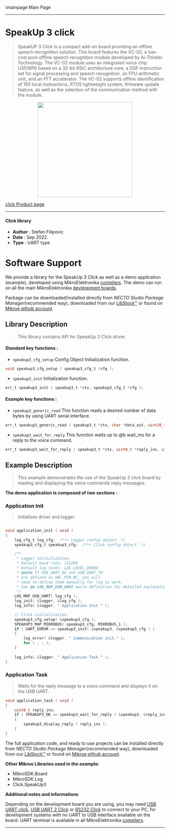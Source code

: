 \mainpage Main Page

---
# SpeakUp 3 click

> SpeakUP 3 Click is a compact add-on board providing an offline speech recognition solution. This board features the VC-02, a low-cost pure offline speech recognition module developed by Ai-Thinker Technology. The VC-02 module uses an integrated voice chip US516P6 based on a 32-bit RSIC architecture core, a DSP instruction set for signal processing and speech recognition, an FPU arithmetic unit, and an FFT accelerator. The VC-02 supports offline identification of 150 local instructions, RTOS lightweight system, firmware update feature, as well as the selection of the communication method with the module.

<p align="center">
  <img src="https://download.mikroe.com/images/click_for_ide/speakup3_click.png" height=300px>
</p>

[click Product page](https://www.mikroe.com/speakup-3-click)

---


#### Click library

- **Author**        : Stefan Filipovic
- **Date**          : Sep 2022.
- **Type**          : UART type


# Software Support

We provide a library for the SpeakUp 3 Click
as well as a demo application (example), developed using MikroElektronika
[compilers](https://www.mikroe.com/necto-studio).
The demo can run on all the main MikroElektronika [development boards](https://www.mikroe.com/development-boards).

Package can be downloaded/installed directly from *NECTO Studio Package Manager*(recommended way), downloaded from our [LibStock&trade;](https://libstock.mikroe.com) or found on [Mikroe github account](https://github.com/MikroElektronika/mikrosdk_click_v2/tree/master/clicks).

## Library Description

> This library contains API for SpeakUp 3 Click driver.

#### Standard key functions :

- `speakup3_cfg_setup` Config Object Initialization function.
```c
void speakup3_cfg_setup ( speakup3_cfg_t *cfg );
```

- `speakup3_init` Initialization function.
```c
err_t speakup3_init ( speakup3_t *ctx, speakup3_cfg_t *cfg );
```

#### Example key functions :

- `speakup3_generic_read` This function reads a desired number of data bytes by using UART serial interface.
```c
err_t speakup3_generic_read ( speakup3_t *ctx, char *data_out, uint16_t len );
```

- `speakup3_wait_for_reply` This function waits up to @b wait_ms for a reply to the voice command.
```c
err_t speakup3_wait_for_reply ( speakup3_t *ctx, uint8_t *reply_ins, uint32_t wait_ms );
```

## Example Description

> This example demonstrates the use of the SpeakUp 3 click board by reading and displaying the voice commands reply messages.

**The demo application is composed of two sections :**

### Application Init

> Initializes driver and logger.

```c

void application_init ( void )
{
    log_cfg_t log_cfg;  /**< Logger config object. */
    speakup3_cfg_t speakup3_cfg;  /**< Click config object. */

    /** 
     * Logger initialization.
     * Default baud rate: 115200
     * Default log level: LOG_LEVEL_DEBUG
     * @note If USB_UART_RX and USB_UART_TX 
     * are defined as HAL_PIN_NC, you will 
     * need to define them manually for log to work. 
     * See @b LOG_MAP_USB_UART macro definition for detailed explanation.
     */
    LOG_MAP_USB_UART( log_cfg );
    log_init( &logger, &log_cfg );
    log_info( &logger, " Application Init " );

    // Click initialization.
    speakup3_cfg_setup( &speakup3_cfg );
    SPEAKUP3_MAP_MIKROBUS( speakup3_cfg, MIKROBUS_1 );
    if ( UART_ERROR == speakup3_init( &speakup3, &speakup3_cfg ) ) 
    {
        log_error( &logger, " Communication init." );
        for ( ; ; );
    }
    
    log_info( &logger, " Application Task " );
}

```

### Application Task

> Waits for the reply message to a voice command and displays it on the USB UART.

```c
void application_task ( void )
{
    uint8_t reply_ins;
    if ( SPEAKUP3_OK == speakup3_wait_for_reply ( &speakup3, &reply_ins, 1000 ) )
    {
        speakup3_display_reply ( reply_ins );
    }
}
```

The full application code, and ready to use projects can be installed directly from *NECTO Studio Package Manager*(recommended way), downloaded from our [LibStock&trade;](https://libstock.mikroe.com) or found on [Mikroe github account](https://github.com/MikroElektronika/mikrosdk_click_v2/tree/master/clicks).

**Other Mikroe Libraries used in the example:**

- MikroSDK.Board
- MikroSDK.Log
- Click.SpeakUp3

**Additional notes and informations**

Depending on the development board you are using, you may need
[USB UART click](https://www.mikroe.com/usb-uart-click),
[USB UART 2 Click](https://www.mikroe.com/usb-uart-2-click) or
[RS232 Click](https://www.mikroe.com/rs232-click) to connect to your PC, for
development systems with no UART to USB interface available on the board. UART
terminal is available in all MikroElektronika
[compilers](https://shop.mikroe.com/compilers).

---

